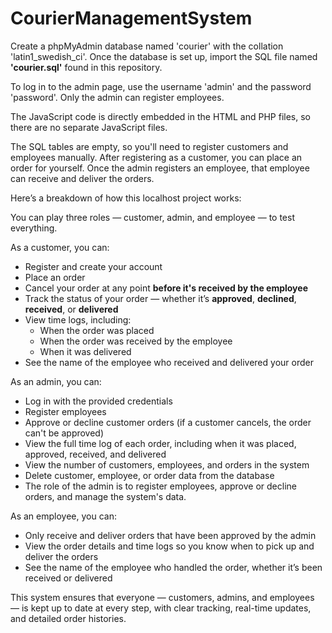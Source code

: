 # CourierManagementSystem

Create a phpMyAdmin database named 'courier' with the collation 'latin1_swedish_ci'. Once the database is set up, import the SQL file named **'courier.sql'** found in this repository.

To log in to the admin page, use the username 'admin' and the password 'password'. Only the admin can register employees.

The JavaScript code is directly embedded in the HTML and PHP files, so there are no separate JavaScript files.

The SQL tables are empty, so you'll need to register customers and employees manually. After registering as a customer, you can place an order for yourself. Once the admin registers an employee, that employee can receive and deliver the orders.

Here’s a breakdown of how this localhost project works:

You can play three roles — customer, admin, and employee — to test everything.

As a customer, you can:
- Register and create your account  
- Place an order  
- Cancel your order at any point **before it's received by the employee**  
- Track the status of your order — whether it’s **approved**, **declined**, **received**, or **delivered**  
- View time logs, including:
  - When the order was placed  
  - When the order was received by the employee  
  - When it was delivered  
- See the name of the employee who received and delivered your order

As an admin, you can:
- Log in with the provided credentials  
- Register employees  
- Approve or decline customer orders (if a customer cancels, the order can't be approved)  
- View the full time log of each order, including when it was placed, approved, received, and delivered  
- View the number of customers, employees, and orders in the system  
- Delete customer, employee, or order data from the database  
- The role of the admin is to register employees, approve or decline orders, and manage the system's data.  

As an employee, you can:
- Only receive and deliver orders that have been approved by the admin  
- View the order details and time logs so you know when to pick up and deliver the orders  
- See the name of the employee who handled the order, whether it’s been received or delivered

This system ensures that everyone — customers, admins, and employees — is kept up to date at every step, with clear tracking, real-time updates, and detailed order histories.

